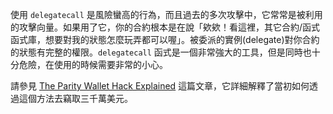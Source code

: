 使用 `delegatecall` 是風險蠻高的行為，而且過去的多次攻擊中，它常常是被利用的攻擊向量。如果用了它，你的合約根本是在說「欸欸！看這裡，其它合約/函式函式庫，想要對我的狀態怎麼玩弄都可以喔」。被委派的實例(delegate)對你合約的狀態有完整的權限。`delegatecall` 函式是一個非常強大的工具，但是同時也十分危險，在使用的時候需要非常的小心。


請參見 [The Parity Wallet Hack Explained](https://blog.openzeppelin.com/on-the-parity-wallet-multisig-hack-405a8c12e8f7) 這篇文章，它詳細解釋了當初如何透過這個方法去竊取三千萬美元。